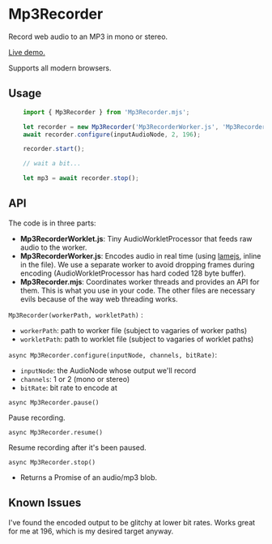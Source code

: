 # Mp3Recorder

Record web audio to an MP3 in mono or stereo.

[Live demo.](https://erictetz.github.io/Mp3Recorder/)

Supports all modern browsers.

## Usage

```js
    import { Mp3Recorder } from 'Mp3Recorder.mjs';

    let recorder = new Mp3Recorder('Mp3RecorderWorker.js', 'Mp3RecorderWorklet.js');
    await recorder.configure(inputAudioNode, 2, 196);

    recorder.start();

    // wait a bit...

    let mp3 = await recorder.stop();
```

## API

The code is in three parts:

* **Mp3RecorderWorklet.js**: Tiny AudioWorkletProcessor that feeds raw audio to the worker.
* **Mp3RecorderWorker.js**: Encodes audio in real time (using [lamejs](https://github.com/zhuker/lamejs), inline in the file). We use a separate worker to avoid dropping frames during encoding (AudioWorkletProcessor has hard coded 128 byte buffer).
* **Mp3Recorder.mjs**: Coordinates worker threads and provides an API for them. This is what you use in your code. The other files are necessary evils because of the way web threading works.

`Mp3Recorder(workerPath, workletPath)` :

* `workerPath`: path to worker file (subject to vagaries of worker paths)
* `workletPath`: path to worklet file (subject to vagaries of worklet paths)

`async Mp3Recorder.configure(inputNode, channels, bitRate)`:

* `inputNode`: the AudioNode whose output we'll record
* `channels`: 1 or 2 (mono or stereo)
* `bitRate`: bit rate to encode at

`async Mp3Recorder.pause()`

Pause recording.

`async Mp3Recorder.resume()`

Resume recording after it's been paused.

`async Mp3Recorder.stop()`

* Returns a Promise of an audio/mp3 blob.

## Known Issues

I've found the encoded output to be glitchy at lower bit rates. Works great for me at 196, which is my desired target anyway.
